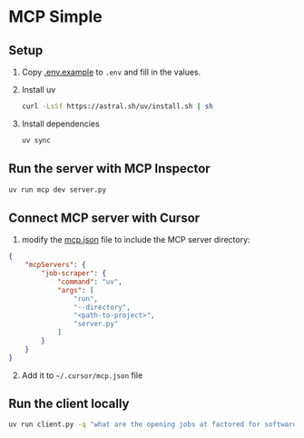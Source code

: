# MCP Simple

## Setup

1. Copy [.env.example](.env.example) to `.env` and fill in the values.
2. Install uv

    ```bash
    curl -LsSf https://astral.sh/uv/install.sh | sh
    ```
3. Install dependencies

    ```bash
    uv sync
    ```

## Run the server with MCP Inspector

```bash
uv run mcp dev server.py
```
## Connect MCP server with Cursor
1. modify the [mcp.json](mcp.json) file to include the MCP server directory:
```json
{
    "mcpServers": {
        "job-scraper": {
            "command": "uv",
            "args": [
                "run",
                "--directory",
                "<path-to-project>",
                "server.py"
            ]
        }
    }
}
```
2. Add it to `~/.cursor/mcp.json` file

## Run the client locally

```bash
uv run client.py -q "what are the opening jobs at factored for software engineer?"